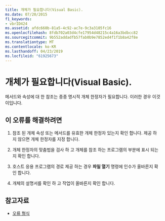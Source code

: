 ```yaml
---
title: 개체가 필요합니다(Visual Basic).
ms.date: 07/20/2015
f1_keywords:
- vbrID424
ms.assetid: afdc660b-81a5-4c92-ac7e-9c3a3105fc16
ms.openlocfilehash: 8fdb702a03d4cfe17954d48215c4a16a3bdbcc82
ms.sourcegitcommit: 9b552addadfb57fab0b9e7852ed4f1f1b8a42f8e
ms.translationtype: MT
ms.contentlocale: ko-KR
ms.lasthandoff: 04/23/2019
ms.locfileid: "61925673"
---
```

# <a name="object-required-visual-basic"></a>개체가 필요합니다(Visual Basic).
메서드와 속성에 대 한 참조는 종종 명시적 개체 한정자가 필요합니다. 이러한 경우 이것이입니다.  
  
## <a name="to-correct-this-error"></a>이 오류를 해결하려면  
  
1. 참조 된 개체 속성 또는 메서드를 유효한 개체 한정자 있는지 확인 합니다. 제공 하지 않으면 개체 한정자를 지정 합니다.  
  
2. 개체 한정자의 맞춤법을 검사 하 고 개체를 참조 하는 프로그램의 부분에 표시 되는지 확인 합니다.  
  
3. 호스트 응용 프로그램의 경로 제공 하는 경우 **파일 열기** 명령에 인수가 올바른지 확인 합니다.  
  
4. 개체의 설명서를 확인 하 고 작업이 올바른지 확인 합니다.  
  
## <a name="see-also"></a>참고자료

- [오류 형식](../../../visual-basic/programming-guide/language-features/error-types.md)
